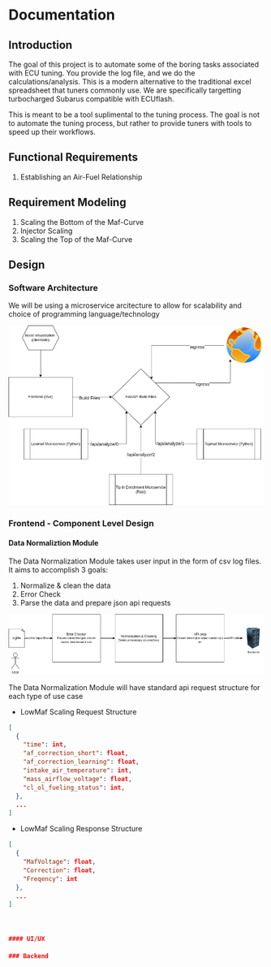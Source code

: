# Documentation

## Introduction

The goal of this project is to automate some of the boring tasks associated with ECU tuning. You provide the log file, and we do the calculations/analysis. This is a modern alternative to the traditional excel spreadsheet that tuners commonly use. We are specifically targetting turbocharged Subarus compatible with ECUflash.

This is meant to be a tool suplimental to the tuning process. The goal is not to automate the tuning process, but rather to provide tuners with tools to speed up their workflows.  

## Functional Requirements

1. Establishing an Air-Fuel Relationship

## Requirement Modeling

1. Scaling the Bottom of the Maf-Curve
2. Injector Scaling
3. Scaling the Top of the Maf-Curve

## Design

### Software Architecture

We will be using a microservice arcitecture to allow for scalability and choice of programming language/technology

![Microservice Architecture](Diagrams/microserviceArcitecture.drawio.png?raw=true "Diagram")

### Frontend - Component Level Design

#### Data Normaliztion Module

The Data Normalization Module takes user input in the form of csv log files. It aims to accomplish 3 goals:
1. Normalize & clean the data
2. Error Check
3. Parse the data and prepare json api requests

![Data Normalization Module Component Level Diagram](Diagrams/DataNormalizationModule.drawio.png?raw=true "Diagram")

The Data Normalization Module will have standard api request structure for each type of use case
* LowMaf Scaling Request Structure
```json
[
  {
    "time": int,
    "af_correction_short": float,
    "af_correction_learning": float,
    "intake_air_temperature": int,
    "mass_airflow_voltage": float,
    "cl_ol_fueling_status": int,
  },
  ...
]
```
* LowMaf Scaling Response Structure
```json
[
  {
    "MafVoltage": float,
    "Correction": float,
    "Freqency": int
  },
  ...
]



#### UI/UX

### Backend
